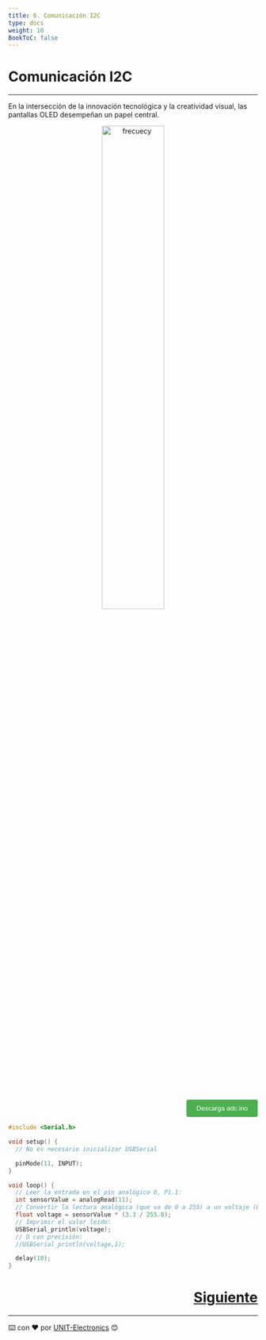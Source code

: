 ```yaml
---
title: 6. Comunicación I2C
type: docs
weight: 10
BookToC: false
---
```


# Comunicación I2C
---
En la intersección de la innovación tecnológica y la creatividad visual, las pantallas OLED desempeñan un papel central. 


<p align="center">
    <img src="\docs\6-Comunicacion_I2C\images\oled.png" alt="frecuecy" style="width: 50%;">
</p>




<div style="text-align: right;">
    <a href="/docs/8-Entradas_analogicas/code/adc.ino" download="adc.ino">
        <button style="background-color: #4CAF50; color: white; padding: 10px 20px; border: none; border-radius: 4px; cursor: pointer;">
            Descarga adc.ino 
        </button>
    </a>
</div>

```c
#include <Serial.h>

void setup() {
  // No es necesario inicializar USBSerial

  pinMode(11, INPUT);
}

void loop() {
  // Leer la entrada en el pin analógico 0, P1.1:
  int sensorValue = analogRead(11);
  // Convertir la lectura analógica (que va de 0 a 255) a un voltaje (0 a 3.3V):
  float voltage = sensorValue * (3.3 / 255.0);
  // Imprimir el valor leído:
  USBSerial_println(voltage);
  // O con precisión:
  //USBSerial_println(voltage,1);

  delay(10);
}
```




<div style="text-align: right">
    <h1><a href="/docs/11-comunicacion_neopixels/">Siguiente</a></h>
</div>



---
⌨️ con ❤️ por [UNIT-Electronics](https://github.com/UNIT-Electronics) 😊